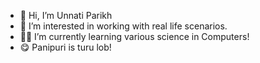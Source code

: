 - 👋 Hi, I’m Unnati Parikh
- 👀 I’m interested in working with real life scenarios.
- 👩‍💻 I’m currently learning various science in Computers!
- 😋 Panipuri is turu lob!
